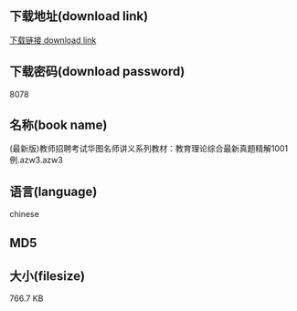 ## 下载地址(download link)
[下载链接 download link](https://voluble-croquembouche-d321dc.netlify.app/?s=%28%E6%9C%80%E6%96%B0%E7%89%88%29%E6%95%99%E5%B8%88%E6%8B%9B%E8%81%98%E8%80%83%E8%AF%95%E5%8D%8E%E5%9B%BE%E5%90%8D%E5%B8%88%E8%AE%B2%E4%B9%89%E7%B3%BB%E5%88%97%E6%95%99%E6%9D%90%EF%BC%9A%E6%95%99%E8%82%B2%E7%90%86%E8%AE%BA%E7%BB%BC%E5%90%88%E6%9C%80%E6%96%B0%E7%9C%9F%E9%A2%98%E7%B2%BE%E8%A7%A31001%E4%BE%8B.azw3)

## 下载密码(download password)
8078

## 名称(book name)
(最新版)教师招聘考试华图名师讲义系列教材：教育理论综合最新真题精解1001例.azw3.azw3

## 语言(language)
chinese

## MD5


## 大小(filesize)
766.7 KB
